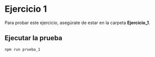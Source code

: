 # Ejercicio 1

Para probar este ejercicio, asegúrate de estar en la carpeta **Ejercicio_1**.

## Ejecutar la prueba

```sh
npm run prueba_1
